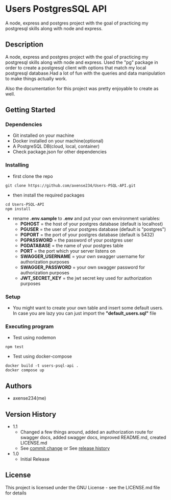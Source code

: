 # **Users PostgresSQL API**

A node, express and postgres project with the goal of practicing my postgresql skills along with node and express.

## Description

A node, express and postgres project with the goal of practicing my postgresql skills along with node and express.
Used the "pg" package in order to create a postgresql client
with options that match my local postgresql database.Had a lot of fun with the queries and data manipulation to make things actually work.

Also the documentation for this project was pretty enjoyable to create as well.

## Getting Started

### Dependencies

- Git installed on your machine
- Docker installed on your machine(optional)
- A PostgreSQL DB(cloud, local, container)
- Check package.json for other dependencies

### Installing

- first clone the repo

```
git clone https://github.com/axense234/Users-PSQL-API.git
```

- then install the required packages

```
cd Users-PSQL-API
npm install
```

- rename **.env.sample** to **.env** and put your own environment variables:
  - **PGHOST** = the host of your postgres database (default is localhost)
  - **PGUSER** = the user of your postgres database (default is "postgres")
  - **PGPORT** = the port of your postgres database (default is 5432)
  - **PGPASSWORD** = the password of your postgres user
  - **PGDATABASE** = the name of your postgres table
  - **PORT** = the port which your server listens on
  - **SWAGGER_USERNAME** = your own swagger username for authorization purposes
  - **SWAGGER_PASSWORD** = your own swagger password for authorization purposes
  - **JWT_SECRET_KEY** = the jwt secret key used for authorization purposes

### Setup

- You might want to create your own table and insert some default users. In case you are lazy you can just import the **"default_users.sql"** file

### Executing program

- Test using nodemon

```
npm test
```

- Test using docker-compose

```
docker build -t users-psql-api .
docker compose up
```

## Authors

- axense234(me)

## Version History

- 1.1
  - Changed a few things around, added an authorization route for swagger docs, added swagger docs, improved README.md, created LICENSE.md
  - See [commit change](https://github.com/axense234/Users-PSQL-API/commits/master) or See [release history](https://github.com/axense234/Users-PSQL-API/releases)
- 1.0
  - Initial Release

## License

This project is licensed under the GNU License - see the LICENSE.md file for details
